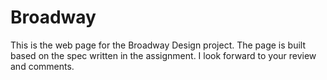 # Broadway
This is the web page for the Broadway Design project. The page is built based on the spec written in the assignment. I look forward to your review and comments.
